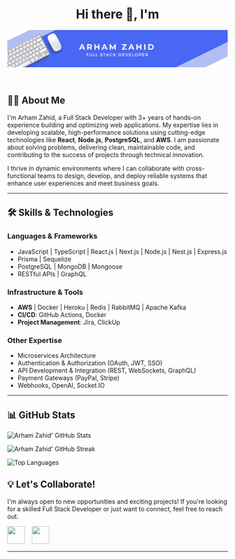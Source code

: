 <h1 align="center">Hi there 👋, I'm </h1>

<div align="center">

<p align="center">
	<img src="/assets/profile_background.png">
</p>

<br/>

</div>

## 👨‍💻 About Me

<p>
I'm Arham Zahid, a Full Stack Developer with 3+ years of hands-on experience building and optimizing web applications. My expertise lies in developing scalable, high-performance solutions using cutting-edge technologies like <strong>React</strong>, <strong>Node.js</strong>, <strong>PostgreSQL</strong>, and <strong>AWS</strong>. I am passionate about solving problems, delivering clean, maintainable code, and contributing to the success of projects through technical innovation.

I thrive in dynamic environments where I can collaborate with cross-functional teams to design, develop, and deploy reliable systems that enhance user experiences and meet business goals.

</p>

---

## 🛠 Skills & Technologies

### **Languages & Frameworks**

- JavaScript | TypeScript | React.js | Next.js | Node.js | Nest.js | Express.js
- Prisma | Sequelize
- PostgreSQL | MongoDB | Mongoose
- RESTful APIs | GraphQL

### **Infrastructure & Tools**

- **AWS** | Docker | Heroku | Redis | RabbitMQ | Apache Kafka
- **CI/CD**: GitHub Actions, Docker
- **Project Management**: Jira, ClickUp

### **Other Expertise**

- Microservices Architecture
- Authentication & Authorization (OAuth, JWT, SSO)
- API Development & Integration (REST, WebSockets, GraphQL)
- Payment Gateways (PayPal, Stripe)
- Webhooks, OpenAI, Socket.IO

---

## 📊 GitHub Stats

![Arham Zahid' GitHub Stats](https://github-readme-stats.vercel.app/api?username=Arham-Dev1&show_icons=true&theme=radical&cache_buster=1)

![Arham Zahid' GitHub Streak](https://github-readme-streak-stats.herokuapp.com/?user=Arham-Dev1&theme=radical&cache_buster=1)

![Top Languages](https://github-readme-stats.vercel.app/api/top-langs/?username=Arham-Dev1&hide=html&layout=compact&langs_count=8&theme=radical&cache_buster=1)

## 💡 Let's Collaborate!

I'm always open to new opportunities and exciting projects! If you're looking for a skilled Full Stack Developer or just want to connect, feel free to reach out.

<p align="left">

<a href="mailto:arhamzahid.dev@gmail.com" target="_blank" rel="noreferrer"><img height="40" width="40" src="https://skillicons.dev/icons?i=gmail"></a>
&nbsp;&nbsp;
<a href="https://www.linkedin.com/in/arham-dev1/" target="_blank" rel="noreferrer"><img height="40" width="40" src="https://skillicons.dev/icons?i=linkedin"></a>

</p>

---
